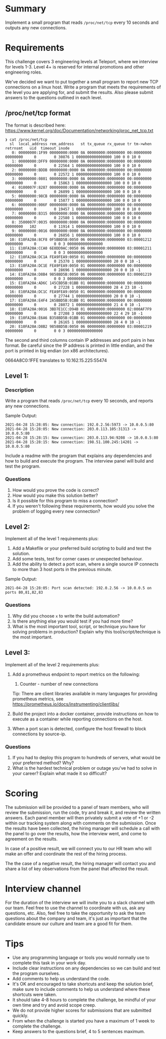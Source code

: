 # Summary

Implement a small program that reads `/proc/net/tcp` every 10 seconds and outputs any new connections.

# Requirements

This challenge covers 3 engineering levels at Teleport, where we interview for levels 1-3. Level 4+ is reserved for internal promotions and other engineering roles.

We've decided we want to put together a small program to report new TCP connections on a linux host. Write a program that meets the requirements of the level you are applying for, and submit the results. Also please submit answers to the questions outlined in each level.


## /proc/net/tcp format
The format is described here: https://www.kernel.org/doc/Documentation/networking/proc_net_tcp.txt

```
❯ cat /proc/net/tcp
  sl  local_address rem_address   st tx_queue rx_queue tr tm->when retrnsmt   uid  timeout inode
   0: 00000000:1F99 00000000:0000 0A 00000000:00000000 00:00000000 00000000     0        0 30876 1 0000000000000000 100 0 0 10 0
   1: 00000000:DFF9 00000000:0000 0A 00000000:00000000 00:00000000 00000000     0        0 22564 1 0000000000000000 100 0 0 10 0
   2: 00000000:BDDB 00000000:0000 0A 00000000:00000000 00:00000000 00000000     0        0 22572 1 0000000000000000 100 0 0 10 0
   3: 00000000:0801 00000000:0000 0A 00000000:00000000 00:00000000 00000000     0        0 15863 1 0000000000000000 100 0 0 10 0
   4: 0100007F:8287 00000000:0000 0A 00000000:00000000 00:00000000 00000000     0        0 26899 1 0000000000000000 100 0 0 10 0
   5: 00000000:98CB 00000000:0000 0A 00000000:00000000 00:00000000 00000000     0        0 15877 1 0000000000000000 100 0 0 10 0
   6: 00000000:006F 00000000:0000 0A 00000000:00000000 00:00000000 00000000     0        0 19457 1 0000000000000000 100 0 0 10 0
   7: 00000000:B315 00000000:0000 0A 00000000:00000000 00:00000000 00000000     0        0 22580 1 0000000000000000 100 0 0 10 0
   8: 3500007F:0035 00000000:0000 0A 00000000:00000000 00:00000000 00000000   102        0 11914 1 0000000000000000 100 0 0 10 0
   9: 00000000:0016 00000000:0000 0A 00000000:00000000 00:00000000 00000000     0        0 26856 1 0000000000000000 100 0 0 10 0
  10: E10FA20A:8CF8 0F5BBD5B:0050 06 00000000:00000000 03:00001212 00000000     0        0 0 3 0000000000000000
  11: E10FA20A:CCA0 6E0DD9AC:0050 06 00000000:00000000 03:00001211 00000000     0        0 0 3 0000000000000000
  12: E10FA20A:DC1A FEA9FEA9:0050 01 00000000:00000000 00:00000000 00000000     0        0 25370 1 0000000000000000 20 0 0 10 -1
  13: E10FA20A:DC1E FEA9FEA9:0050 01 00000000:00000000 00:00000000 00000000     0        0 28696 1 0000000000000000 20 0 0 10 -1
  14: E10FA20A:D8B4 9858BD5B:0050 06 00000000:00000000 03:00001219 00000000     0        0 0 3 0000000000000000
  15: E10FA20A:AD6C 145CBD5B:01BB 01 00000000:00000000 00:00000000 00000000     0        0 27228 1 0000000000000000 28 4 23 10 -1
  16: E10FA20A:DC1C FEA9FEA9:0050 01 00000000:00000000 00:00000000 00000000     0        0 27744 1 0000000000000000 20 0 0 10 -1
  17: E10FA20A:E4F4 2A5BBD5B:01BB 01 00000000:00000000 00:00000000 00000000     0        0 28072 1 0000000000000000 21 4 0 10 -1
  18: E10FA20A:0016 3BD7E1CC:D94B 01 00000000:00000000 02:000AF7F9 00000000     0        0 27208 3 0000000000000000 22 4 29 10 -1
  19: E10FA20A:E6A6 B358BD5B:01BB 01 00000000:00000000 00:00000000 00000000     0        0 26165 1 0000000000000000 28 4 0 10 -1
  20: E10FA20A:D8B2 9858BD5B:0050 06 00000000:00000000 03:00001219 00000000     0        0 0 3 0000000000000000
  ```

The second and third columns contain IP addresses and port pairs in hex format. Be careful since the IP address is printed in little endian, and the port is printed in big endian (on x86 architectures).

0664A8C0:1FFE translates to 10.162.15.225:55474

## Level 1:

### Description
Write a program that reads `/proc/net/tcp` every 10 seconds, and reports any new connections. 

Sample Output:
```
2021-04-28 15:28:05: New connection: 192.0.2.56:5973 -> 10.0.0.5:80
2021-04-28 15:28:05: New connection: 203.0.113.105:31313 -> 10.0.0.5:80
2021-04-28 15:28:15: New connection: 203.0.113.94:9208 -> 10.0.0.5:80
2021-04-28 15:28:15: New connection: 198.51.100.245:14201 -> 10.0.0.5:80
```

Include a readme with the program that explains any dependencies and how to build and execute the program. The interview panel will build and test the program.

### Questions
1. How would you prove the code is correct?
2. How would you make this solution better?
3. Is it possible for this program to miss a connection?
4. If you weren't following these requirements, how would you solve the problem of logging every new connection? 

## Level 2:
Implement all of the level 1 requirements plus:
1. Add a Makefile or your preferred build scripting to build and test the solution.
2. Add some tests, test for corner cases or unexpected behaviour.
3. Add the ability to detect a port scan, where a single source IP connects to more than 3 host ports in the previous minute.

Sample Output:
```
2021-04-28 15:28:05: Port scan detected: 192.0.2.56 -> 10.0.0.5 on ports 80,81,82,83
```

### Questions
1. Why did you choose `x` to write the build automation?
2. Is there anything else you would test if you had more time?
3. What is the most important tool, script, or technique you have for solving problems in production? Explain why this tool/script/technique is the most important.


## Level 3:
Implement all of the level 2 requirements plus:
1. Add a prometheus endpoint to report metrics on the following:
    1. Counter - number of new connections

    Tip: There are client libraries available in many languages for providing prometheus metrics, see https://prometheus.io/docs/instrumenting/clientlibs/
2. Build the project into a docker container, provide instructions on how to execute as a container while reporting connections on the host.
3. When a port scan is detected, configure the host firewall to block connections by source-ip.

### Questions
1. If you had to deploy this program to hundreds of servers, what would be your preferred method? Why?
4. What is the hardest technical problem or outage you've had to solve in your career? Explain what made it so difficult?

# Scoring
The submission will be provided to a panel of team members, who will review the submission, run the code, try and break it, and review the written answers. Each panel member will then privately submit a vote of +1 or -2 within our tracking system along with comments on the submission. Once the results have been collected, the hiring manager will schedule a call with the panel to go over the results, how the interview went, and come to agreement on the results.

In case of a positive result, we will connect you to our HR team who will make an offer and coordinate the rest of the hiring process.

The the case of a negative result, the hiring manager will contact you and share a list of key observations from the panel that affected the result.

# Interview channel
For the duration of the interview we will invite you to a slack channel with our team. Feel free to use the channel to coordinate with us, ask any questions, etc. Also, feel free to take the opportunity to ask the team questions about the company and team, it's just as important that the candidate ensure our culture and team are a good fit for them. 

# Tips

- Use any programming language or tools you would normally use to complete this task in your work day. 
- Include clear instructions on any dependencies so we can build and test the program ourselves.
- Add comments to help us understand the code.
- It's OK and encouraged to take shortcuts and keep the solution brief, make sure to include comments to help us understand where these shortcuts were taken.
- It should take 4-8 hours to complete the challenge, be mindful of your own time and try and avoid scope creep.
- We do not provide higher scores for submissions that are submitted quickly.
- From when the challenge is started you have a maximum of 1 week to complete the challenge.
- Keep answers to the questions brief, 4 to 5 sentences maximum.


